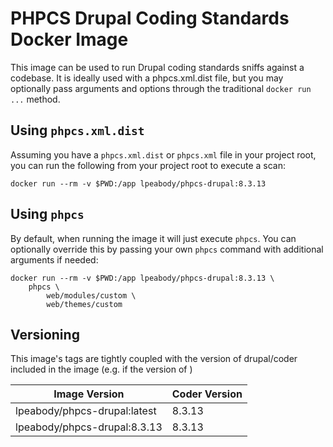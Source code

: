 # PHPCS Drupal Coding Standards Docker Image

This image can be used to run Drupal coding standards sniffs against a codebase. It is ideally used with a phpcs.xml.dist file, but you may optionally pass arguments and options through the traditional `docker run ...` method.

## Using `phpcs.xml.dist`

Assuming you have a `phpcs.xml.dist` or `phpcs.xml` file in your project root, you can run the following from your project root to execute a scan:

```
docker run --rm -v $PWD:/app lpeabody/phpcs-drupal:8.3.13
```

## Using `phpcs`

By default, when running the image it will just execute `phpcs`. You can optionally override this by passing your own `phpcs` command with additional arguments if needed:

```
docker run --rm -v $PWD:/app lpeabody/phpcs-drupal:8.3.13 \
    phpcs \
        web/modules/custom \
        web/themes/custom
```

## Versioning

This image's tags are tightly coupled with the version of drupal/coder included in the image (e.g. if the version of )

| Image Version | Coder Version |
|----------|-------|
| lpeabody/phpcs-drupal:latest | 8.3.13 |
| lpeabody/phpcs-drupal:8.3.13 | 8.3.13 |
